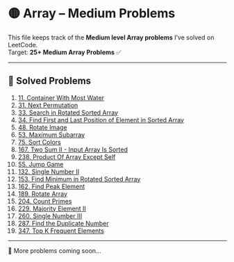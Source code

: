 # 🟡 Array – Medium Problems

This file keeps track of the **Medium level Array problems** I’ve solved on LeetCode.  
Target: **25+ Medium Array Problems** ✅

---

## 📌 Solved Problems

1. [11. Container With Most Water](https://leetcode.com/problems/container-with-most-water)
2. [31. Next Permutation](https://leetcode.com/problems/next-permutation)
3. [33. Search in Rotated Sorted Array](https://leetcode.com/problems/search-in-rotated-sorted-array)
4. [34. Find First and Last Position of Element in Sorted Array](https://leetcode.com/problems/find-first-and-last-position-of-element-in-sorted-array)
5. [48. Rotate Image](https://leetcode.com/problems/rotate-image)
6. [53. Maximum Subarray](https://leetcode.com/problems/maximum-subarray)
7. [75. Sort Colors](https://leetcode.com/problems/sort-colors)
8. [167. Two Sum II - Input Array Is Sorted](https://leetcode.com/problems/two-sum-ii-input-array-is-sorted)
9. [238. Product Of Array Except Self](https://leetcode.com/problems/product-of-array-except-self)
10. [55. Jump Game](https://leetcode.com/problems/jump-game)
11. [132. Single Number II](https://leetcode.com/problems/single-number-ii)
12. [153. Find Minimum in Rotated Sorted Array](https://leetcode.com/problems/find-minimum-in-rotated-sorted-array)
13. [162. Find Peak Element](https://leetcode.com/problems/find-peak-element)
14. [189. Rotate Array](https://leetcode.com/problems/rotate-array)
15. [204. Count Primes](https://leetcode.com/problems/count-primes)
16. [229. Majority Element II](https://leetcode.com/problems/majority-element-ii)
17. [260. Single Number III](https://leetcode.com/problems/single-number-iii)
18. [287. Find the Duplicate Number](https://leetcode.com/problems/find-the-duplicate-number)
19. [347. Top K Frequent Elements](https://leetcode.com/problems/top-k-frequent-elements)

---

🚀 More problems coming soon...
